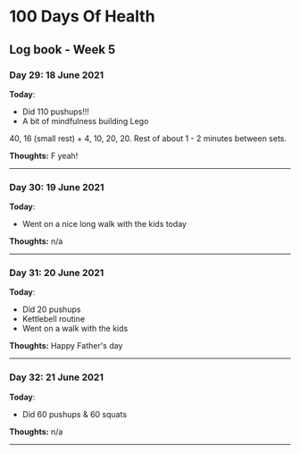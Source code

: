 # 100 Days Of Health

## Log book - Week 5

### Day 29: 18 June 2021

**Today**:

* Did 110 pushups!!!
* A bit of mindfulness building Lego

40, 16 (small rest) + 4, 10, 20, 20. Rest of about 1 - 2 minutes between sets.

**Thoughts:** F yeah!

---

### Day 30: 19 June 2021

**Today**:

* Went on a nice long walk with the kids today

**Thoughts:** n/a

---

### Day 31: 20 June 2021

**Today**:

* Did 20 pushups
* Kettlebell routine
* Went on a walk with the kids

**Thoughts:** Happy Father's day

---

### Day 32: 21 June 2021

**Today**:

* Did 60 pushups & 60 squats

**Thoughts:** n/a

---
